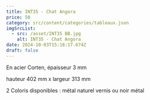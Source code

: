 ```yaml
---
title: INT35 - Chat Angora
price: 50
category: src/content/categories/tableaux.json
imgSrcList:
  - src: /asset/INT35 BB.jpg
    alt: INT35 - Chat Angora
date: 2024-10-03T15:18:17.674Z
draft: false
---
```


En acier Corten, épaisseur 3 mm

hauteur 402 mm x largeur 313 mm

2 Coloris disponibles : métal naturel vernis ou noir métal
